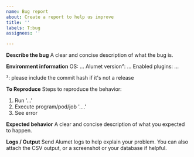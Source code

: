 ```yaml
---
name: Bug report
about: Create a report to help us improve
title: ''
labels: T:bug
assignees: ''

---
```


**Describe the bug**
A clear and concise description of what the bug is.

**Environment information**
OS: ...
Alumet version²: ...
Enabled plugins: ...

²: please include the commit hash if it's not a release

**To Reproduce**
Steps to reproduce the behavior:
1. Run '...'
2. Execute program/pod/job '....'
4. See error

**Expected behavior**
A clear and concise description of what you expected to happen.

**Logs / Output**
Send Alumet logs to help explain your problem.
You can also attach the CSV output, or a screenshot or your database if helpful.
